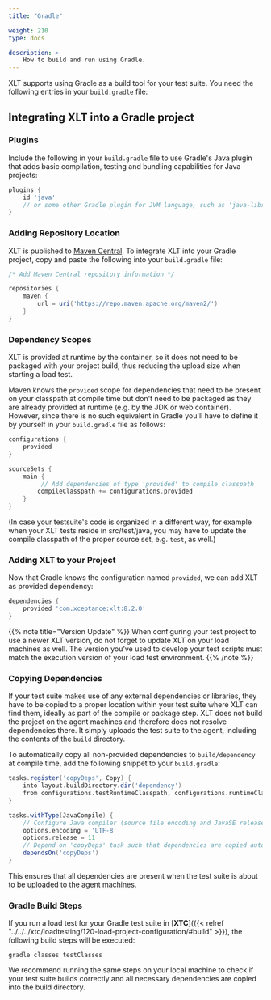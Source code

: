 ```yaml
---
title: "Gradle"

weight: 210
type: docs

description: >
    How to build and run using Gradle.
---
```


XLT supports using Gradle as a build tool for your test suite. You need the following entries in your `build.gradle` file:

## Integrating XLT into a Gradle project

### Plugins
Include the following in your `build.gradle` file to use Gradle's Java plugin that adds basic compilation, testing and bundling capabilities for Java projects:

```groovy
plugins {
    id 'java'
    // or some other Gradle plugin for JVM language, such as 'java-library' or 'application'
}
```

### Adding Repository Location
XLT is published to [Maven Central](https://search.maven.org/artifact/com.xceptance/xlt). To integrate XLT into your Gradle project, copy and paste the following into your `build.gradle` file:

```groovy
/* Add Maven Central repository information */

repositories {
    maven {
        url = uri('https://repo.maven.apache.org/maven2/')
    }
}
```

### Dependency Scopes
XLT is provided at runtime by the container, so it does not need to be packaged with your project build, thus reducing the upload size when starting a load test.

Maven knows the `provided` scope for dependencies that need to be present on your classpath at compile time but don't need to be packaged as they are already provided at runtime (e.g. by the JDK or web container). However, since there is no such equivalent in Gradle you'll have to define it by yourself in your `build.gradle` file as follows: 

```groovy
configurations {
    provided
}

sourceSets {
    main {
         // Add dependencies of type 'provided' to compile classpath
        compileClasspath += configurations.provided
    }
}
``` 

(In case your testsuite's code is organized in a different way, for example when your XLT tests reside in src/test/java, you may have to update the compile classpath of the proper source set, e.g. `test`, as well.) 

### Adding XLT to your Project
Now that Gradle knows the configuration named `provided`, we can add XLT as provided dependency:

```groovy
dependencies {
    provided 'com.xceptance:xlt:8.2.0'
}
```  

{{% note title="Version Update" %}}
When configuring your test project to use a newer XLT version, do not forget to update XLT on your load machines as well. The version you’ve used to develop your test scripts must match the execution version of your load test environment.
{{% /note %}}

### Copying Dependencies

If your test suite makes use of any external dependencies or libraries, they have to be copied to a proper location within your test suite where XLT can find them, ideally as part of the compile or package step. XLT does not build the project on the agent machines and therefore does not resolve dependencies there. It simply uploads the test suite to the agent, including the contents of the `build` directory.

To automatically copy all non-provided dependencies to `build/dependency` at compile time, add the following snippet to your `build.gradle`:

```groovy
tasks.register('copyDeps', Copy) {
    into layout.buildDirectory.dir('dependency')
    from configurations.testRuntimeClasspath, configurations.runtimeClasspath
}

tasks.withType(JavaCompile) {
    // Configure Java compiler (source file encoding and JavaSE release)
    options.encoding = 'UTF-8'
    options.release = 11
    // Depend on 'copyDeps' task such that dependencies are copied automatically
    dependsOn('copyDeps')
}
```

This ensures that all dependencies are present when the test suite is about to be uploaded to the agent machines.

### Gradle Build Steps
If you run a load test for your Gradle test suite in [**XTC**]({{< relref "../../../xtc/loadtesting/120-load-project-configuration/#build" >}}), the following build steps will be executed:

`gradle classes testClasses`

We recommend running the same steps on your local machine to check if your test suite builds correctly and all necessary dependencies are copied into the build directory.